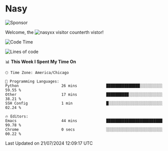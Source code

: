 # Nasy

<!--
<p align="center">
<img height="200" src="https://github-readme-stats.vercel.app/api?username=nasyxx&count_private=true&show_icons=true&theme=dracula&include_all_commits=true"/>
<img height="200" src="https://github-readme-stats.vercel.app/api/top-langs/?username=nasyxx&theme=dracula&hide=html,jupyter+notebook&count_private=true&show_icons=true"/>
</p>

  
----------------
-->

![Sponsor](https://img.shields.io/static/v1.svg?label=Sponsor&message=%E2%9D%A4&logo=GitHub&style=flat&color=pink)
 
Welcome, the ![nasyxx visitor counter](https://count.getloli.com/get/@nasyxx?theme=rule34)th vistor!
 
<!--START_SECTION:waka-->
![Code Time](http://img.shields.io/badge/Code%20Time-4%2C544%20hrs%2010%20mins-blue)

![Lines of code](https://img.shields.io/badge/From%20Hello%20World%20I%27ve%20Written-46.7%20thousand%20lines%20of%20code-blue)

📊 **This Week I Spent My Time On** 

```text
🕑︎ Time Zone: America/Chicago

💬 Programming Languages: 
Python                   26 mins             ███████████████░░░░░░░░░░   59.55 % 
Other                    17 mins             ██████████░░░░░░░░░░░░░░░   38.21 % 
SSH Config               1 min               █░░░░░░░░░░░░░░░░░░░░░░░░   02.24 % 

🔥 Editors: 
Emacs                    44 mins             █████████████████████████   99.78 % 
Chrome                   0 secs              ░░░░░░░░░░░░░░░░░░░░░░░░░   00.22 % 
```


 Last Updated on 21/07/2024 12:09:17 UTC
<!--END_SECTION:waka-->

<!-- ![visitors](https://visitor-badge.laobi.icu/badge?page_id=nasyxx.nasyxx) -->
